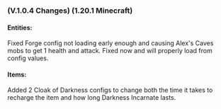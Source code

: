 ### **(V.1.0.4 Changes) (1.20.1 Minecraft)**

#### Entities:
Fixed Forge config not loading early enough and causing Alex's Caves mobs to get 1 health and attack. Fixed now and will properly load from config values.

#### Items:
Added 2 Cloak of Darkness configs to change both the time it takes to recharge the item and how long Darkness Incarnate lasts.